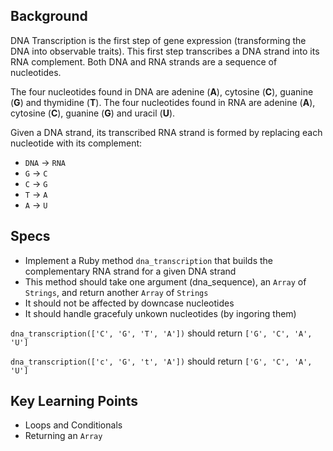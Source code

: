 ## Background

DNA Transcription is the first step of gene expression (transforming the DNA into observable traits). This first step transcribes a DNA strand into its RNA complement. Both DNA and RNA strands are a sequence of nucleotides.

The four nucleotides found in DNA are adenine (**A**), cytosine (**C**), guanine (**G**) and thymidine (**T**). The four nucleotides found in RNA are adenine (**A**), cytosine (**C**), guanine (**G**) and uracil (**U**).

Given a DNA strand, its transcribed RNA strand is formed by replacing each nucleotide with its complement:

* `DNA` -> `RNA`
* ` G ` -> ` C `
* ` C ` -> ` G `
* ` T ` -> ` A `
* ` A ` -> ` U `

## Specs

- Implement a Ruby method `dna_transcription` that builds the complementary RNA strand for a given DNA strand
- This method should take one argument (dna_sequence), an `Array` of `Strings`, and return another `Array` of `Strings`
- It should not be affected by downcase nucleotides
- It should handle gracefuly unkown nucleotides (by ingoring them)

`dna_transcription(['C', 'G', 'T', 'A'])` should return `['G', 'C', 'A', 'U']`

`dna_transcription(['c', 'G', 't', 'A'])` should return `['G', 'C', 'A', 'U']`

## Key Learning Points

- Loops and Conditionals
- Returning an `Array`
